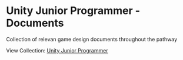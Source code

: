 # Unity Junior Programmer - Documents
Collection of relevan game design documents throughout the pathway

View Collection: <a href="https://github.com/jazersalazar/Unity-Junior-Programmer">Unity Junior Programmer</a>
